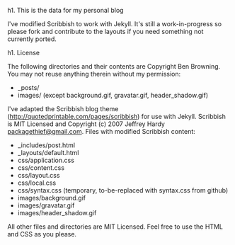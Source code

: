 h1. This is the data for my personal blog

I've modified Scribbish to work with Jekyll. It's still a work-in-progress so please fork and contribute to the layouts if you need something not currently ported.

h1. License

The following directories and their contents are Copyright Ben Browning. You may not reuse anything therein without my permission:

* _posts/
* images/ (except background.gif, gravatar.gif, header_shadow.gif)

I've adapted the Scribbish blog theme (http://quotedprintable.com/pages/scribbish) for use with Jekyll. Scribbish is MIT Licensed and Copyright (c) 2007 Jeffrey Hardy <packagethief@gmail.com>. Files with modified Scribbish content:
* _includes/post.html
* _layouts/default.html
* css/application.css
* css/content.css
* css/layout.css
* css/local.css
* css/syntax.css (temporary, to-be-replaced with syntax.css from github)
* images/background.gif
* images/gravatar.gif
* images/header_shadow.gif

All other files and directories are MIT Licensed. Feel free to use the HTML and CSS as you please.